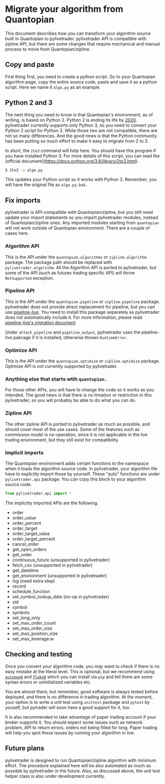 # Migrate your algorithm from Quantopian

This document describes how you can transform your algorithm source built in
Quantopian to pylivetrader. pylivetrader API is compatible with zipline API,
but there are some changes that require mechanical and manual process to
move from Quantopian/zipline.

## Copy and paste
First thing first, you need to create a python script. Go to your Quantopian
algorithm page, copy the entire source code, paste and save it as a
python script. Here we name it `algo.py` as an example.

## Python 2 and 3
The next thing you need to know is that Quantopian's environment, as of
writing, is based on Python 2.  Python 2 is ending its life by [2020](https://pythonclock.org/).
pylivetrader currently supports only Python 3, so you need to convert
your Python 2 script for Python 3.  While those two are not compatible,
there are not so many differences. And the good news is that the Python community
has been putting so much effort to make it easy to migrate from 2 to 3.

In short, the `2to3` command will help here.  You should have this program
if you have installed Python 3. For more details of this script, you can
read the (official document](https://docs.python.org/3.6/library/2to3.html).

```sh
$ 2to3 -w algo.py
```

This updates your Python script so it works with Python 3. Remember, you
will have the original file as `algo.py.bak`.

## Fix imports
pylivetrader is API-compatible with Quantopian/zipline, but you still need
update your import statements so you import pylivetrader modules, instead of
Quantopian/zipline ones. Any imported modules starting from `quantopian`
will not work outside of Quantopian environment. There are a couple of cases
here.

### Algorithm API
This is the API under the `quantopian.algorithms` or `zipline.algorithm`
package. The package path should be replaced with `pylivetrader.algorithm`.
All the Algorithm API is ported to pylivetrader, but some of the API (such as
futures trading specific API) will throw `NotSupported` exception.

### Pipeline API
This is the API under the `quantopian.pipeline` or `zipline.pipeline` package.
pylivetrader does not provide direct replacement for pipeline, but you can
use [pipeline-live](https://github.com/alpacahq/pipeline-live). You need to
install this package separately as pylivetrader does not automatically
include it.  For more information,
please read [pipeline-live's migration document](https://github.com/alpacahq/pipeline-live/migration.md)

Under `attach_pipeline` and `pipeline_output`, pylivetrader uses
the pipeline-live pakcage if it is installed, otherwise throws `RuntimeError`.

### Optimize API
This is the API under the `quantopian.optimize` or `zipline.optimize`
package. Optimize API
is not currently supported by pylivetrader.

### Anything else that starts wtih `quantopian.`
For those other APIs, you will have to change the code so it works as you
intended.  The good news is that there is no limiation or restriction in this
pylivetrader, so you will probably be able to do what you can do.

### Zipline API
The other zipline API is ported to pylivetrader as much as possible, and
should cover most of the use cases. Some of the features such as commission
model is no-operation, since it is not applicable in the live trading
environment, but they still exist for compatibility.

### Implicit imports
The Quantopian environment adds certain functions to the namespace
when it loads the algorithm source code. In pylivetrader, your algorithm
file have to explicitly import those by yourself.  These "auto" functions
are under `pylivetrader.api` package.  You can copy this block to your
algorithm source code.

```py
from pylivetrader.api import *
```

The implicitly imported APIs are the following.

- order
- order_value
- order_percent
- order_target
- order_target_value
- order_target_percent
- cancel_order
- get_open_orders
- get_order
- continuous_future (unsupported in pylivetrader)
- fetch_csv (unsupported in pylivetrader)
- get_datetime
- get_environment (unsupported in pylivetrader)
- log (need extra step)
- record
- schedule_function
- set_symbol_lookup_date (no-op in pylivetrader)
- sid
- symbol
- symbols
- set_long_only
- set_max_order_count
- set_max_order_size
- set_max_position_size
- set_max_leverage:w

## Checking and testing
Once you convert your algorithm code, you may want to check if there is
no easy mistake at the literal level. This is optional, but we recommend
using [`autopep8`](https://pypi.org/project/autopep8/) and
[`flake8`](https://pypi.org/project/flake8/) which you can install via
`pip` and tell there are some syntax errors or uninitialized variables etc.

You are almost there, but remember, good software is always tested before
deployed, and there is no difference in trading algorithm. At the moment,
your option is to write a unit test using `unittest` package and `pytest`
by youself, but pytrader will soon have a good support for it, too.

It is also recommended to take advantage of paper trading account if your
broker supports it. You should expect some issues such as network problem,
API to return errors, orders not being filled for long. Paper trading will
help you spot these issues by running your algorithm in live.

## Future plans
pylivetrader is designed to run Quantopian/zipline algorithm with minimum
effort. The procedure explained here will be also automated as much as
possible by pylivetrader in the future. Also, as discussed above, the
unit test helper class is also under development currently.